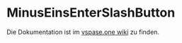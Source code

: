 # MinusEinsEnterSlashButton

Die Dokumentation ist im [vspase.one wiki](https://wiki.vspace.one/doku.php?id=projekte:minuseinsenterslashbutton) zu finden.
